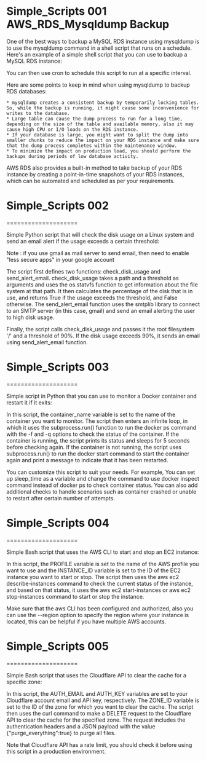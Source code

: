 # Simple_Scripts 001  AWS_RDS_Mysqldump Backup


One of the best ways to backup a MySQL RDS instance using mysqldump is to use the mysqldump command in a shell script that runs on a schedule. Here's an example of a simple shell script that you can use to backup a MySQL RDS instance:

You can then use cron to schedule this script to run at a specific interval.

Here are some points to keep in mind when using mysqldump to backup RDS databases:

    * mysqldump creates a consistent backup by temporarily locking tables. So, while the backup is running, it might cause some inconvenience for writes to the database.
    * Large table can cause the dump process to run for a long time, depending on the size of the table and available memory, also it may cause high CPU or I/O loads on the RDS instance.
    * If your database is large, you might want to split the dump into smaller chunks to reduce the impact on your RDS instance and make sure that the dump process completes within the maintenance window.
    * To minimize the impact on production load, you should perform the backups during periods of low database activity.

AWS RDS also provides a built-in method to take backup of your RDS instance by creating a point-in-time snapshots of your RDS instances, which can be automated and scheduled as per your requirements.


# Simple_Scripts 002
====================

Simple Python script that will check the disk usage on a Linux system and send an email alert if the usage exceeds a certain threshold:

Note : if you use gmail as mail server to send email, then need to enable "less secure apps" in your google account

The script first defines two functions: check_disk_usage and send_alert_email. check_disk_usage takes a path and a threshold as arguments and uses the os.statvfs function to get information about the file system at that path. It then calculates the percentage of the disk that is in use, and returns True if the usage exceeds the threshold, and False otherwise. The send_alert_email function uses the smtplib library to connect to an SMTP server (in this case, gmail) and send an email alerting the user to high disk usage.

Finally, the script calls check_disk_usage and passes it the root filesystem '/' and a threshold of 90%. If the disk usage exceeds 90%, it sends an email using send_alert_email function.


# Simple_Scripts 003  
====================

Simple script in Python that you can use to monitor a Docker container and restart it if it exits:

In this script, the container_name variable is set to the name of the container you want to monitor. The script then enters an infinite loop, in which it uses the subprocess.run() function to run the docker ps command with the -f and -q options to check the status of the container. If the container is running, the script prints its status and sleeps for 5 seconds before checking again. If the container is not running, the script uses subprocess.run() to run the docker start command to start the container again and print a message to indicate that it has been restarted.

You can customize this script to suit your needs. For example, You can set up sleep_time as a variable and change the command to use docker inspect command instead of docker ps to check container status. You can also add additional checks to handle scenarios such as container crashed or unable to restart after certain number of attempts.

# Simple_Scripts 004 
====================

Simple Bash script that uses the AWS CLI to start and stop an EC2 instance:

In this script, the PROFILE variable is set to the name of the AWS profile you want to use and the INSTANCE_ID variable is set to the ID of the EC2 instance you want to start or stop. The script then uses the aws ec2 describe-instances command to check the current status of the instance, and based on that status, it uses the aws ec2 start-instances or aws ec2 stop-instances command to start or stop the instance.

Make sure that the aws CLI has been configured and authorized, also you can use the --region option to specify the region where your instance is located, this can be helpful if you have multiple AWS accounts.

# Simple_Scripts 005
====================

Simple Bash script that uses the Cloudflare API to clear the cache for a specific zone:

In this script, the AUTH_EMAIL and AUTH_KEY variables are set to your Cloudflare account email and API key, respectively. The ZONE_ID variable is set to the ID of the zone for which you want to clear the cache. The script then uses the curl command to make a DELETE request to the Cloudflare API to clear the cache for the specified zone. The request includes the authentication headers and a JSON payload with the value {"purge_everything":true} to purge all files.

Note that Cloudflare API has a rate limit, you should check it before using this script in a production environment.
